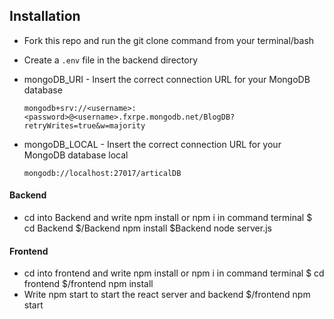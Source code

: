## Installation

- Fork this repo and run the git clone command from your terminal/bash
- Create a `.env` file in the backend directory
- mongoDB_URI - Insert the correct connection URL for your MongoDB database

  `mongodb+srv://<username>:<password>@<username>.fxrpe.mongodb.net/BlogDB?retryWrites=true&w=majority`

- mongoDB_LOCAL - Insert the correct connection URL for your MongoDB database local

  `mongodb://localhost:27017/articalDB`

#### Backend

- cd into Backend and write npm install or npm i in command terminal
  $ cd Backend
  $/Backend npm install
  $Backend node server.js
  
#### Frontend

- cd into frontend and write npm install or npm i in command terminal
  $ cd frontend
  $/frontend npm install
- Write npm start to start the react server and backend
  $/frontend npm start
  